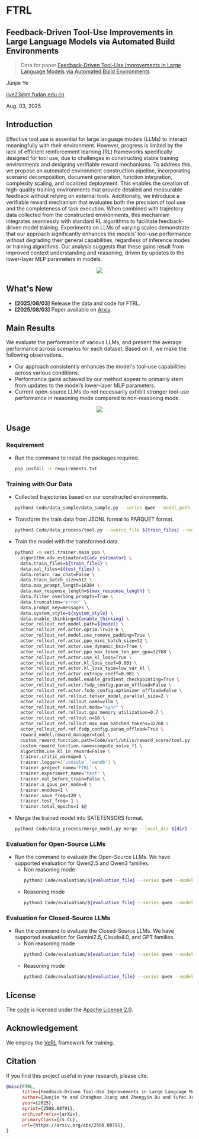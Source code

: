 # FTRL
## Feedback-Driven Tool-Use Improvements in Large Language Models via Automated Build Environments

> Data for paper [Feedback-Driven Tool-Use Improvements in Large Language Models via Automated Build Environments](https://arxiv.org/abs/2508.08791)

Junjie Ye

jjye23@m.fudan.edu.cn

Aug. 03, 2025

## Introduction

Effective tool use is essential for large language models (LLMs) to interact meaningfully with their environment. However, progress is limited by the lack of efficient reinforcement learning (RL) frameworks specifically designed for tool use, due to challenges in constructing stable training environments and designing verifiable reward mechanisms. To address this, we propose an automated environment construction pipeline, incorporating scenario decomposition, document generation, function integration, complexity scaling, and localized deployment. This enables the creation of high-quality training environments that provide detailed and measurable feedback without relying on external tools. Additionally, we introduce a verifiable reward mechanism that evaluates both the precision of tool use and the completeness of task execution. When combined with trajectory data collected from the constructed environments, this mechanism integrates seamlessly with standard RL algorithms to facilitate feedback-driven model training. Experiments on LLMs of varying scales demonstrate that our approach significantly enhances the models’ tool-use performance without degrading their general capabilities, regardless of inference modes or training algorithms. Our analysis suggests that these gains result from improved context understanding and reasoning, driven by updates to the lower-layer MLP parameters in models.

<div>
<center>
<img src=Figures/FTRL.png>
</div>

## What's New

- **[2025/08/03]** Release the data and code for FTRL.
- **[2025/08/03]** Paper available on [Arxiv](https://arxiv.org/abs/2508.08791).

## Main Results

We evaluate the performance of various LLMs, and present the average performance across scenarios for each dataset.
Based on it, we make the following observations.
 - Our approach consistently enhances the model's tool-use capabilities across various conditions.
 - Performance gains achieved by our method appear to primarily stem from updates to the model’s lower-layer MLP parameters.
  - Current open-source LLMs do not necessarily exhibit stronger tool-use performance in reasoning mode compared to non-reasoning mode.

<div>
<center>
<img src=Figures/result.png>
</div>

## Usage

### Requirement

- Run the command to install the packages required.
  ```bash
  pip install -r requirements.txt
  ```

### Training with Our Data

- Collected trajectories based on our constructed environments.
  ```bash
  python3 Code/data_sample/data_sample.py --series qwen --model_path ${your_model_path} --input_file Data/jsonl/raw/train.jsonl --output_file ${train_files} --do_sample --temperature 1.0 --device cuda --max_turns 20 --start_id 0 --end_id -1
  ```

- Transform the train data from JSONL format to PARQUET format.
  ```bash
  python3 Code/data_process/tool.py --source_file ${train_files} --overload
  ```

- Train the model with the transformed data.
  ```bash
  python3 -m verl.trainer.main_ppo \
    algorithm.adv_estimator=${adv_estimator} \
    data.train_files=${train_files} \
    data.val_files=${test_files} \
    data.return_raw_chat=False \
    data.train_batch_size=512 \
    data.max_prompt_length=16384 \
    data.max_response_length=${max_response_length} \
    data.filter_overlong_prompts=True \
    data.truncation='error' \
    data.prompt_key=messages \
    data.system_style=${system_style} \
    data.enable_thinking=${enable_thinking} \
    actor_rollout_ref.model.path=${model} \
    actor_rollout_ref.actor.optim.lr=1e-6 \
    actor_rollout_ref.model.use_remove_padding=True \
    actor_rollout_ref.actor.ppo_mini_batch_size=32 \
    actor_rollout_ref.actor.use_dynamic_bsz=True \
    actor_rollout_ref.actor.ppo_max_token_len_per_gpu=32768 \
    actor_rollout_ref.actor.use_kl_loss=True \
    actor_rollout_ref.actor.kl_loss_coef=0.001 \
    actor_rollout_ref.actor.kl_loss_type=low_var_kl \
    actor_rollout_ref.actor.entropy_coeff=0.001 \
    actor_rollout_ref.model.enable_gradient_checkpointing=True \
    actor_rollout_ref.actor.fsdp_config.param_offload=False \
    actor_rollout_ref.actor.fsdp_config.optimizer_offload=False \
    actor_rollout_ref.rollout.tensor_model_parallel_size=2 \
    actor_rollout_ref.rollout.name=vllm \
    actor_rollout_ref.rollout.mode="sync" \
    actor_rollout_ref.rollout.gpu_memory_utilization=0.7 \
    actor_rollout_ref.rollout.n=16 \
    actor_rollout_ref.rollout.max_num_batched_tokens=32768 \
    actor_rollout_ref.ref.fsdp_config.param_offload=True \
    reward_model.reward_manager=tool \
    custom_reward_function.path=Code/verl/utils/reward_score/tool.py \
    custom_reward_function.name=compute_solve_f1 \
    algorithm.use_kl_in_reward=False \
    trainer.critic_warmup=0 \
    trainer.logger=['console','wandb'] \
    trainer.project_name='FTRL' \
    trainer.experiment_name='test' \
    trainer.val_before_train=False \
    trainer.n_gpus_per_node=8 \
    trainer.nnodes=1 \
    trainer.save_freq=120 \
    trainer.test_freq=-1 \
    trainer.total_epochs=1 $@
  ```

- Merge the trained model into SATETENSORS format.
  ```bash
  python3 Code/data_process/merge_model.py merge --local_dir ${dir} --target_dir ${dir}
  ```

### Evaluation for Open-Source LLMs

- Run the command to evaluate the Open-Source LLMs. We have supported evaluation for Qwen2.5 and Qwen3 families.
  - Non reasoning mode
    ```bash
    python3 Code/evaluation/${evaluation_file} --series qwen --model_path ${model} --input_file Data/jsonl/raw/${file} --output_file ${save_file} --start_id 0 --end_id -1
    ```
  - Reasoning mode
    ```bash
    python3 Code/evaluation/${evaluation_file} --series qwen --model_path ${model} --input_file Data/jsonl/raw/${file} --output_file ${save_file} --start_id 0 --end_id -1 --enable_thinking
    ```

### Evaluation for Closed-Source LLMs

- Run the command to evaluate the Closed-Source LLMs. We have supported evaluation for Gemini2.5, Claude4.0, and GPT families.
  - Non reasoning mode
    ```bash
    python3 Code/evaluation/${evaluation_file} --series qwen --model_path ${model} --base_url ${base_url} --api_key ${api_key} --input_file Data/jsonl/raw/${file} --output_file ${save_file} --start_id 0 --end_id -1
    ```
  - Reasoning mode
    ```bash
    python3 Code/evaluation/${evaluation_file} --series qwen --model_path ${model} --base_url ${base_url} --api_key ${api_key} --input_file Data/jsonl/raw/${file} --output_file ${save_file} --start_id 0 --end_id -1 --enable_thinking
    ```

## License

The [code](Code) is licensed under the [Apache License 2.0](LICENSE).

## Acknowledgement

We employ the [VeRL](https://arxiv.org/abs/2409.19256) framework for training.

## Citation

If you find this project useful in your research, please cite:

```bibtex
@misc{FTRL,
      title={Feedback-Driven Tool-Use Improvements in Large Language Models via Automated Build Environments}, 
      author={Junjie Ye and Changhao Jiang and Zhengyin Du and Yufei Xu and Xuesong Yao and Zhiheng Xi and Xiaoran Fan and Qi Zhang and Xuanjing Huang and Jiecao Chen},
      year={2025},
      eprint={2508.08791},
      archivePrefix={arXiv},
      primaryClass={cs.CL},
      url={https://arxiv.org/abs/2508.08791}, 
}
```
